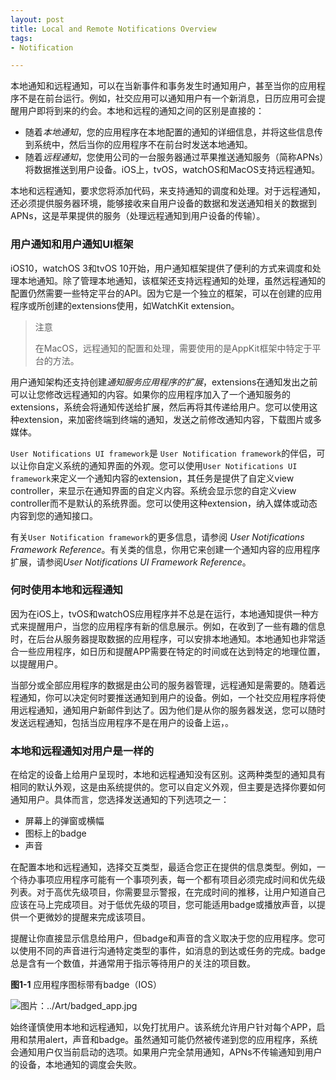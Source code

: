 ```yaml
---
layout: post
title: Local and Remote Notifications Overview
tags: 
- Notification

---
```


本地通知和远程通知，可以在当新事件和事务发生时通知用户，甚至当你的应用程序不是在前台运行。例如，社交应用可以通知用户有一个新消息，日历应用可会提醒用户即将到来的约会。本地和远程的通知之间的区别是直接的：

- 随着*本地通知*，您的应用程序在本地配置的通知的详细信息，并将这些信息传到系统中，然后当你的应用程序不在前台时发送本地通知。
- 随着*远程通知*，您使用公司的一台服务器通过苹果推送通知服务（简称APNs）将数据推送到用户设备。iOS上，tvOS，watchOS和MacOS支持远程通知。

本地和远程通知，要求您将添加代码，来支持通知的调度和处理。对于远程通知，还必须提供服务器环境，能够接收来自用户设备的数据和发送通知相关的数据到APNs，这是苹果提供的服务（处理远程通知到用户设备的传输）。

### 用户通知和用户通知UI框架

iOS10，watchOS 3和tvOS 10开始，用户通知框架提供了便利的方式来调度和处理本地通知。除了管理本地通知，该框架还支持远程通知的处理，虽然远程通知的配置仍然需要一些特定平台的API。因为它是一个独立的框架，可以在创建的应用程序或所创建的extensions使用，如WatchKit extension。

> 注意
>
> 在MacOS，远程通知的配置和处理，需要使用的是AppKit框架中特定于平台的方法。

用户通知架构还支持创建*通知服务应用程序的扩展*，extensions在通知发出之前可以让您修改远程通知的内容。如果你的应用程序加入了一个通知服务的extensions，系统会将通知传送给扩展，然后再将其传递给用户。您可以使用这种extension，来加密终端到终端的通知，发送之前修改通知内容，下载图片或多媒体。

 `User Notifications UI framework`是 `User Notification framework`的伴侣，可以让你自定义系统的通知界面的外观。您可以使用`User Notifications UI framework`来定义一个通知内容的extension，其任务是提供了自定义view controller，来显示在通知界面的自定义内容。系统会显示您的自定义view controller而不是默认的系统界面。您可以使用这种extension，纳入媒体或动态内容到您的通知接口。

有关`User Notification framework`的更多信息，请参阅 *User Notifications Framework Reference*。有关类的信息，你用它来创建一个通知内容的应用程序扩展，请参阅*User Notifications  UI Framework Reference*。

### 何时使用本地和远程通知

因为在iOS上，tvOS和watchOS应用程序并不总是在运行，本地通知提供一种方式来提醒用户，当您的应用程序有新的信息展示。例如，在收到了一些有趣的信息时，在后台从服务器提取数据的应用程序，可以安排本地通知。本地通知也非常适合一些应用程序，如日历和提醒APP需要在特定的时间或在达到特定的地理位置，以提醒用户。

当部分或全部应用程序的数据是由公司的服务器管理，远程通知是需要的。随着远程通知，你可以决定何时要推送通知到用户的设备。例如，一个社交应用程序将使用远程通知，通知用户新邮件到达了。因为他们是从你的服务器发送，您可以随时发送远程通知，包括当应用程序不是在用户的设备上运，。

### 本地和远程通知对用户是一样的

在给定的设备上给用户呈现时，本地和远程通知没有区别。这两种类型的通知具有相同的默认外观，这是由系统提供的。您可以自定义外观，但主要是选择你要如何通知用户。具体而言，您选择发送通知的下列选项之一：

- 屏幕上的弹窗或横幅
- 图标上的badge
- 声音

在配置本地和远程通知，选择交互类型，最适合您正在提供的信息类型。例如，一个待办事项应用程序可能有一个事项列表，每一个都有项目必须完成时间和优先级列表。对于高优先级项目，你需要显示警报，在完成时间的推移，让用户知道自己应该在马上完成项目。对于低优先级的项目，您可能适用badge或播放声音，以提供一个更微妙的提醒来完成该项目。

提醒让你直接显示信息给用户，但badge和声音的含义取决于您的应用程序。您可以使用不同的声音进行沟通特定类型的事件，如消息的到达或任务的完成。badge总是含有一个数值，并通常用于指示等待用户的关注的项目数。

**图1-1** 应用程序图标带有badge（IOS）

![图片：../Art/badged_app.jpg](https://developer.apple.com/library/prerelease/content/documentation/NetworkingInternet/Conceptual/RemoteNotificationsPG/Art/badged_app_2x.png)

始终谨慎使用本地和远程通知，以免打扰用户。该系统允许用户针对每个APP，启用和禁用alert，声音和badge。虽然通知可能仍然被传递到您的应用程序，系统会通知用户仅当前启动的选项。如果用户完全禁用通知，APNs不传输通知到用户的设备，本地通知的调度会失败。